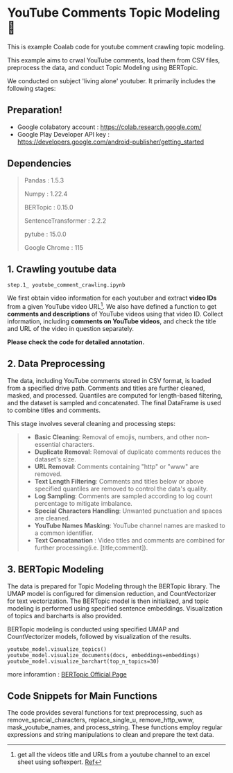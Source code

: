 # YouTube Comments Topic Modeling 🚩

This is example Coalab code for youtube comment crawling topic modeling.

This example aims to crwal YouTube comments, load them from CSV files, preprocess the data, and conduct Topic Modeling using BERTopic. 

We conducted on subject 'living alone' youtuber. It primarily includes the following stages:

## Preparation!
- Google colabatory account : https://colab.research.google.com/
- Google Play Developer API key : https://developers.google.com/android-publisher/getting_started

## Dependencies
> Pandas : 1.5.3
> 
> Numpy : 1.22.4
> 
> BERTopic : 0.15.0
> 
> SentenceTransformer : 2.2.2
> 
> pytube : 15.0.0
> 
> Google Chrome : 115

## 1. Crawling youtube data
```
step.1_ youtube_comment_crawling.ipynb
```
We first obtain video information for each youtuber and extract **video IDs** from a given YouTube video URL[^1]. We also have defined a function to get **comments and descriptions** of YouTube videos using that video ID. Collect information, including **comments on YouTube videos**, and check the title and URL of the video in question separately. 

**Please check the code for detailed annotation.**

[^1]: get all the videos title and URLs from a youtube channel to an excel sheet using softexpert. [Ref](https://www.youtube.com/watch?v=GcjdHWVo3gA)

## 2. Data Preprocessing
The data, including YouTube comments stored in CSV format, is loaded from a specified drive path. Comments and titles are further cleaned, masked, and processed. Quantiles are computed for length-based filtering, and the dataset is sampled and concatenated. The final DataFrame is used to combine titles and comments. 

This stage involves several cleaning and processing steps:

> - **Basic Cleaning**: Removal of emojis, numbers, and other non-essential characters.
> - **Duplicate Removal**: Removal of duplicate comments reduces the dataset's size.
> - **URL Removal**: Comments containing "http" or "www" are removed.
> - **Text Length Filtering**: Comments and titles below or above specified quantiles are removed to control the data's quality.
> - **Log Sampling**: Comments are sampled according to log count percentage to mitigate imbalance.
> - **Special Characters Handling**: Unwanted punctuation and spaces are cleaned.
> - **YouTube Names Masking**: YouTube channel names are masked to a common identifier.
> - **Text Concatanation** : Video titles and comments are combined for further processing(i.e. [title;comment]).

## 3. BERTopic Modeling
The data is prepared for Topic Modeling through the BERTopic library. The UMAP model is configured for dimension reduction, and CountVectorizer for text vectorization. The BERTopic model is then initialized, and topic modeling is performed using specified sentence embeddings. Visualization of topics and barcharts is also provided.

BERTopic modeling is conducted using specified UMAP and CountVectorizer models, followed by visualization of the results.
```
youtube_model.visualize_topics()
youtube_model.visualize_documents(docs, embeddings=embeddings)
youtube_model.visualize_barchart(top_n_topics=30)
```


more inforamtion : [BERTopic Official Page](https://maartengr.github.io/BERTopic/index.html)

## Code Snippets for Main Functions
The code provides several functions for text preprocessing, such as remove_special_characters, replace_single_u, remove_http_www, mask_youtube_names, and process_string. These functions employ regular expressions and string manipulations to clean and prepare the text data.



